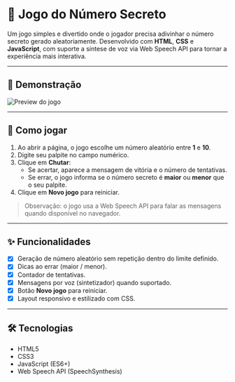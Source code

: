 # 🎯 Jogo do Número Secreto 

Um jogo simples e divertido onde o jogador precisa adivinhar o número secreto gerado aleatoriamente. Desenvolvido com **HTML**, **CSS** e **JavaScript**, com suporte a síntese de voz via Web Speech API para tornar a experiência mais interativa.

---

## 📸 Demonstração
![Preview do jogo](https://cdn.discordapp.com/attachments/1007682144899960845/1403881270890729594/image.png?ex=689929d1&is=6897d851&hm=ce31d5805f0de4707151130e440ea5d2ca5a49cfae33b6c4943ecc51a10baa2c&) 

---

## 🚀 Como jogar
1. Ao abrir a página, o jogo escolhe um número aleatório entre **1** e **10**.  
2. Digite seu palpite no campo numérico.  
3. Clique em **Chutar**:
   - Se acertar, aparece a mensagem de vitória e o número de tentativas.
   - Se errar, o jogo informa se o número secreto é **maior** ou **menor** que o seu palpite.  
4. Clique em **Novo jogo** para reiniciar.

> Observação: o jogo usa a Web Speech API para falar as mensagens quando disponível no navegador.

---

## ✨ Funcionalidades
- [x] Geração de número aleatório sem repetição dentro do limite definido.  
- [x] Dicas ao errar (maior / menor).  
- [x] Contador de tentativas.  
- [x] Mensagens por voz (sintetizador) quando suportado.  
- [x] Botão **Novo jogo** para reiniciar.  
- [x] Layout responsivo e estilizado com CSS.

---

## 🛠 Tecnologias
- HTML5  
- CSS3  
- JavaScript (ES6+)  
- Web Speech API (SpeechSynthesis)



